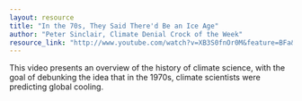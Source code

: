 ```yaml
---
layout: resource
title: "In the 70s, They Said There'd Be an Ice Age"
author: "Peter Sinclair, Climate Denial Crock of the Week"
resource_link: "http://www.youtube.com/watch?v=XB3S0fnOr0M&feature=BFa&list=PL029130BFDC78FA33&i..."
---
```


This video presents an overview of the history of climate science, with the goal of debunking the idea that in the 1970s, climate scientists were predicting global cooling.
